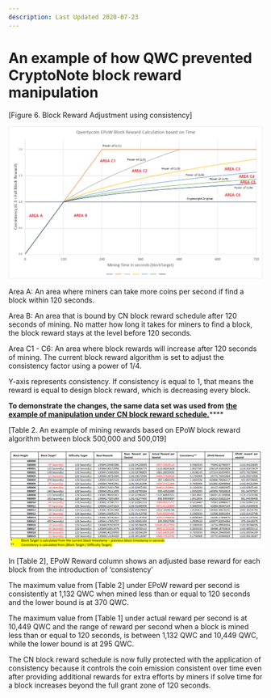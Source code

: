```yaml
---
description: Last Updated 2020-07-23
---
```


# An example of how QWC prevented CryptoNote block reward manipulation

\[Figure 6. Block Reward Adjustment using consistency\] 

![Mining Reward Graph after EPoW \(Area A to C6\)](../../../.gitbook/assets/epow-reward-graph-area-marking.png)

Area A: An area where miners can take more coins per second if find a block within 120 seconds.  
  
Area B: An area that is bound by CN block reward schedule after 120 seconds of mining. No matter how long it takes for miners to find a block, the block reward stays at the level before 120 seconds.

Area C1 - C6: An area where block rewards will increase after 120 seconds of mining. The current block reward algorithm is set to adjust the consistency factor using a power of 1/4.

Y-axis represents consistency. If consistency is equal to 1, that means the reward is equal to design block reward, which is decreasing every block.

**To demonstrate the changes, the same data set was used from** [**the example of manipulation under CN block reward schedule.**](https://wp.qwertycoin.org/consensus/cryptonote-proof-of-work/cryptonote-block-reward-schedule-calculation/cn-block-reward-schedule-manipulation)\*\*\*\*

\[Table 2. An example of mining rewards based on EPoW block reward algorithm between block 500,000 and 500,019\]

![Click the table to enlarge the view.](../../../.gitbook/assets/2%20%281%29.png)

In \[Table 2\], EPoW Reward column shows an adjusted base reward for each block from the introduction of ‘consistency’

The maximum value from \[Table 2\] under EPoW reward per second is consistently at 1,132 QWC when mined less than or equal to 120 seconds and the lower bound is at 370 QWC.

The maximum value from \[Table 1\] under actual reward per second is at 10,449 QWC and the range of reward per second when a block is mined less than or equal to 120 seconds, is between 1,132 QWC and 10,449 QWC, while the lower bound is at 295 QWC.

The CN block reward schedule is now fully protected with the application of consistency because it controls the coin emission consistent over time even after providing additional rewards for extra efforts by miners if solve time for a block increases beyond the full grant zone of 120 seconds.


